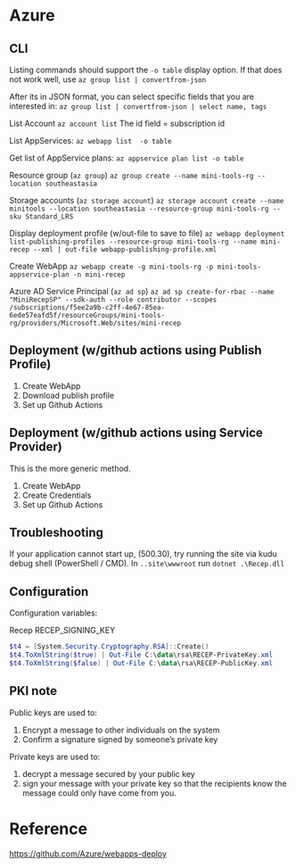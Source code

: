 # Azure

## CLI

Listing commands should support the `-o table` display option.
If that does not work well, use `az group list | convertfrom-json`

After its in JSON format, you can select specific fields that you are interested in:
`az group list | convertfrom-json | select name, tags`


List Account 
`az account list`
The id field = subscription id

List AppServices:
`az webapp list  -o table`

Get list of AppService plans:
`az appservice plan list -o table`

Resource group (`az group`)
`az group create --name mini-tools-rg --location southeastasia`

Storage accounts (`az storage account`)
`az storage account create --name minitools --location southeastasia --resource-group mini-tools-rg --sku Standard_LRS`

Display deployment profile (w/out-file to save to file)
`az webapp deployment list-publishing-profiles --resource-group mini-tools-rg --name mini-recep --xml | out-file webapp-publishing-profile.xml`

Create WebApp
`az webapp create -g mini-tools-rg -p mini-tools-appservice-plan -n mini-recep`

Azure AD Service Principal (`az ad sp`)
`az ad sp create-for-rbac --name "MiniRecepSP" --sdk-auth --role contributor --scopes /subscriptions/f5ee2a9b-c2ff-4e67-85ea-6ede57eafd5f/resourceGroups/mini-tools-rg/providers/Microsoft.Web/sites/mini-recep`


## Deployment (w/github actions using Publish Profile)

1.  Create WebApp
2.  Download publish profile
3.  Set up Github Actions


## Deployment (w/github actions using Service Provider)
This is the more generic method.

1.  Create WebApp
2.  Create Credentials
3.  Set up Github Actions


## Troubleshooting

If your application cannot start up, (500.30), 
try running the site via kudu debug shell (PowerShell / CMD).
In `..site\wwwroot` run `dotnet .\Recep.dll` 


## Configuration

Configuration variables:

Recep
RECEP_SIGNING_KEY


```ps1 Generate Private/Public keys
$t4 = [System.Security.Cryptography.RSA]::Create()
$t4.ToXmlString($true) | Out-File C:\data\rsa\RECEP-PrivateKey.xml
$t4.ToXmlString($false) | Out-File C:\data\rsa\RECEP-PublicKey.xml
```

## PKI note

Public keys are used to:

1.  Encrypt a message to other individuals on the system
2.  Confirm a signature signed by someone’s private key

Private keys are used to:

1.  decrypt a message secured by your public key
2.  sign your message with your private key so that the recipients know the message could only have come from you.



# Reference

https://github.com/Azure/webapps-deploy

